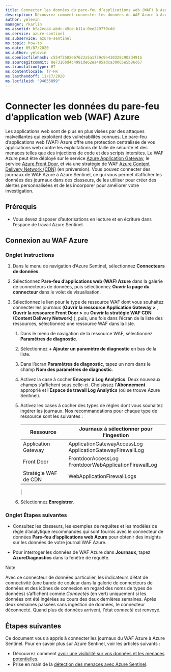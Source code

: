 ```yaml
---
title: Connecter les données du pare-feu d’applications web (WAF) à Azure Sentinel
description: Découvrez comment connecter les données du WAF Azure à Azure Sentinel.
author: yelevin
manager: rkarlin
ms.assetid: bfa2eca4-abdc-49ce-b11a-0ee229770cdd
ms.service: azure-sentinel
ms.subservice: azure-sentinel
ms.topic: how-to
ms.date: 05/07/2020
ms.author: yelevin
ms.openlocfilehash: c554f3582e67622a5a1739c9e410328c902d491b
ms.sourcegitcommit: 8e7316bd4c4991de62ea485adca30065e5b86c67
ms.translationtype: HT
ms.contentlocale: fr-FR
ms.lasthandoff: 11/17/2020
ms.locfileid: "94655899"
---
```

# <a name="connect-data-from-azure-web-application-firewall-waf"></a>Connecter les données du pare-feu d’application web (WAF) Azure

Les applications web sont de plus en plus visées par des attaques malveillantes qui exploitent des vulnérabilités connues. Le pare-feu d’applications web (WAF) Azure offre une protection centralisée de vos applications web contre les exploitations de faille de sécurité et des menaces telles que des injections de code et des scripts intersites. Le WAF Azure peut être déployé sur le service [Azure Application Gateway](../web-application-firewall/ag/ag-overview.md), le service [Azure Front Door](../web-application-firewall/afds/afds-overview.md), et via une stratégie de WAF [Azure Content Delivery Network (CDN)](../web-application-firewall/cdn/cdn-overview.md) (en préversion).
Vous pouvez connecter des journaux de WAF Azure à Azure Sentinel, ce qui vous permet d’afficher les données des journaux dans des classeurs, de les utiliser pour créer des alertes personnalisées et de les incorporer pour améliorer votre investigation.

## <a name="prerequisites"></a>Prérequis

- Vous devez disposer d’autorisations en lecture et en écriture dans l’espace de travail Azure Sentinel.

## <a name="connect-to-azure-waf"></a>Connexion au WAF Azure

### <a name="instructions-tab"></a>Onglet Instructions

1. Dans le menu de navigation d’Azure Sentinel, sélectionnez **Connecteurs de données**.

1. Sélectionnez **Pare-feu d’applications web (WAF) Azure** dans la galerie de connecteurs de données, puis sélectionnez **Ouvrir la page du connecteur** dans le volet de visualisation.

1. Sélectionnez le lien pour le type de ressource WAF dont vous souhaitez connecter les journaux (**Ouvrir la ressource Application Gateway >** , **Ouvrir la ressource Front Door >** ou **Ouvrir la stratégie WAF CDN (Content Delivery Network)** ), puis, une fois dans l’écran de la liste des ressources, sélectionnez une ressource WAF dans la liste.

    1. Dans le menu de navigation de la ressource WAF, sélectionnez **Paramètres de diagnostic**.

    1. Sélectionnez **+ Ajouter un paramètre de diagnostic** en bas de la liste.

    1. Dans l’écran **Paramètres de diagnostic**, tapez un nom dans le champ **Nom des paramètres de diagnostic**.

    1. Activez la case à cocher **Envoyer à Log Analytics**. Deux nouveaux champs s’affichent sous celle-ci. Choisissez l’**Abonnement** approprié et l’**Espace de travail Log Analytics** (où se trouve Azure Sentinel).

    1. Activez les cases à cocher des types de règles dont vous souhaitez ingérer les journaux. Nos recommandations pour chaque type de ressource sont les suivantes :

        | Ressource | Journaux à sélectionner pour l’ingestion |
        |----------|------------------------------|
        | Application Gateway | ApplicationGatewayAccessLog<br>ApplicationGatewayFirewallLog |
        | Front Door          | FrontdoorAccessLog<br>FrontdoorWebApplicationFirewallLog |
        | Stratégie WAF de CDN      | WebApplicationFirewallLogs |
        |

    1. Sélectionnez **Enregistrer**.

### <a name="next-steps-tab"></a>Onglet Étapes suivantes

- Consultez les classeurs, les exemples de requêtes et les modèles de règle d’analytique recommandés qui sont fournis avec le connecteur de données **Pare-feu d’applications web Azure** pour obtenir des insights sur les données de votre journal WAF Azure.

- Pour interroger les données de WAF Azure dans **Journaux**, tapez **AzureDiagnostics** dans la fenêtre de requête.

> [!NOTE]
>
> Avec ce connecteur de données particulier, les indicateurs d’état de connectivité (une bande de couleur dans la galerie de connecteurs de données et des icônes de connexion en regard des noms de types de données) s’affichent comme *Connectés* (en vert) uniquement si les données ont été ingérées au cours des deux dernières semaines. Après deux semaines passées sans ingestion de données, le connecteur déconnecté. Quand plus de données arrivent, l’état *connecté* est renvoyé.

## <a name="next-steps"></a>Étapes suivantes
Ce document vous a appris à connecter les journaux du WAF Azure à Azure Sentinel. Pour en savoir plus sur Azure Sentinel, voir les articles suivants :
- Découvrez comment [avoir une visibilité sur vos données et les menaces potentielles](quickstart-get-visibility.md).
- Prise en main de la [détection des menaces avec Azure Sentinel](tutorial-detect-threats-built-in.md).